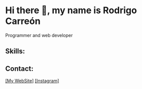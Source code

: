 # Hi there 👋, my name is Rodrigo Carreón 
Programmer and web developer
## Skills:

## Contact:
[[My WebSite]](http://rodrigoc.epizy.com/)
[[Instagram]](https://www.instagram.com/rodrigo_carreonm/)
<!--
**ElRorek/elRorek** is a ✨ _special_ ✨ repository because its `README.md` (this file) appears on your GitHub profile.

Here are some ideas to get you started:

- 🔭 I’m currently working on ...
- 🌱 I’m currently learning ...
- 👯 I’m looking to collaborate on ...
- 🤔 I’m looking for help with ...
- 💬 Ask me about ...
- 📫 How to reach me: ...
- 😄 Pronouns: ...
- ⚡ Fun fact: ...
-->
